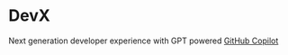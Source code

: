 # DevX
Next generation developer experience with GPT powered [GitHub Copilot](https://github.com/features/copilot)